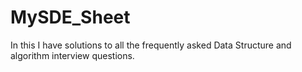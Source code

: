 # MySDE_Sheet
In this I have solutions to all the frequently asked Data Structure and algorithm interview questions.
